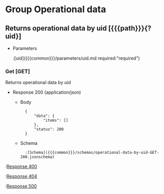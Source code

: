 # Group Operational data

## Returns operational data by uid [{{{path}}}{?uid}]

+ Parameters

    :[uid]({{{common}}}/parameters/uid.md required:"required")

### Get [GET]

Returns operational data by uid

+ Response 200 (application/json)

    + Body

            {
                "data": {
                    "items": []
                },
                "status": 200
            }

    + Schema

            :[Schema]({{{common}}}/schemas/operational-data-by-uid-GET-200.jsonschema)

:[Response 400]({{{common}}}/responses/400.md)

:[Response 404]({{{common}}}/responses/404.md)

:[Response 500]({{{common}}}/responses/500.md)
